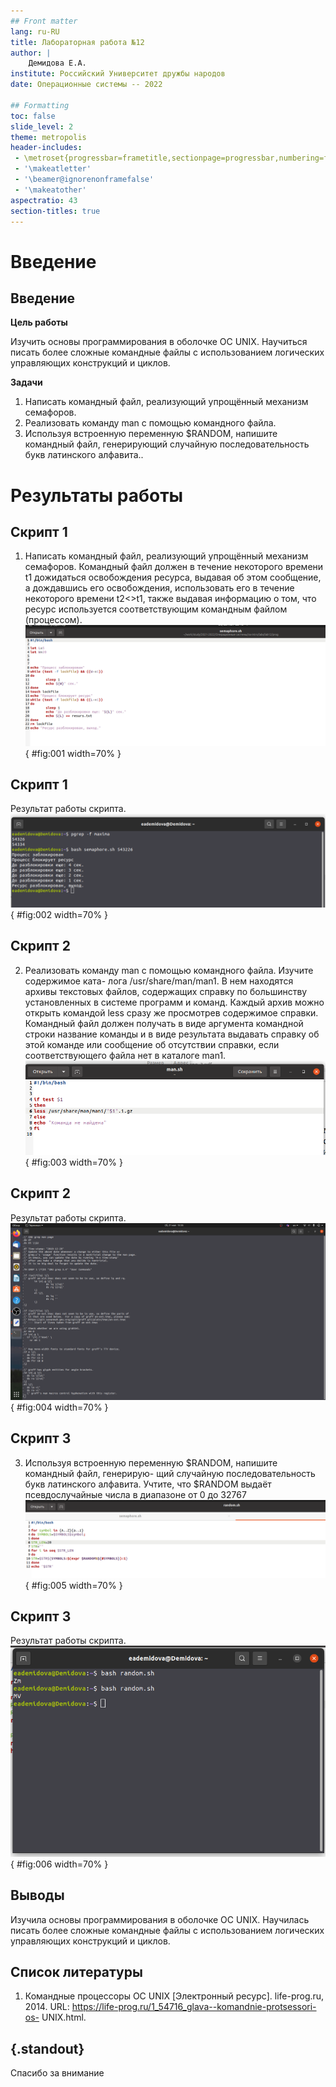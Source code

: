 ```yaml
---
## Front matter
lang: ru-RU
title: Лабораторная работа №12
author: |
	Демидова Е.А.
institute: Российский Университет дружбы народов
date: Операционные системы -- 2022

## Formatting
toc: false
slide_level: 2
theme: metropolis
header-includes: 
 - \metroset{progressbar=frametitle,sectionpage=progressbar,numbering=fraction}
 - '\makeatletter'
 - '\beamer@ignorenonframefalse'
 - '\makeatother'
aspectratio: 43
section-titles: true
---
```


# Введение

## Введение

**Цель работы**

Изучить основы программирования в оболочке ОС UNIX. Научиться писать более
сложные командные файлы с использованием логических управляющих конструкций
и циклов.

**Задачи**

1. Написать командный файл, реализующий упрощённый механизм семафоров.
2. Реализовать команду man с помощью командного файла.
3. Используя встроенную переменную $RANDOM, напишите командный файл, генерирующий случайную последовательность букв латинского алфавита..


# Результаты работы

## Скрипт 1

1. Написать командный файл, реализующий упрощённый механизм семафоров. Командный файл должен в течение некоторого времени t1 дожидаться освобождения
ресурса, выдавая об этом сообщение, а дождавшись его освобождения, использовать
его в течение некоторого времени t2<>t1, также выдавая информацию о том, что
ресурс используется соответствующим командным файлом (процессом).
![Скрипт 1](image/1.png){ #fig:001 width=70% }

## Скрипт 1

Результат работы скрипта.
![Вывод скрипта 1](image/2.png){ #fig:002 width=70% }

## Скрипт 2

2. Реализовать команду man с помощью командного файла. Изучите содержимое ката-
лога /usr/share/man/man1. В нем находятся архивы текстовых файлов, содержащих
справку по большинству установленных в системе программ и команд. Каждый архив
можно открыть командой less сразу же просмотрев содержимое справки. Командный
файл должен получать в виде аргумента командной строки название команды и в виде
результата выдавать справку об этой команде или сообщение об отсутствии справки,
если соответствующего файла нет в каталоге man1.
![Скрипт 2](image/3.png){ #fig:003 width=70% }

## Скрипт 2

Результат работы скрипта.
![Вывод скрипта 2](image/4.png){ #fig:004 width=70% }

## Скрипт 3

3. Используя встроенную переменную $RANDOM, напишите командный файл, генерирую-
щий случайную последовательность букв латинского алфавита. Учтите, что $RANDOM
выдаёт псевдослучайные числа в диапазоне от 0 до 32767
![Скрипт 3](image/5.png){ #fig:005 width=70% }

## Скрипт 3

Результат работы скрипта.
![Вывод скрипта 3](image/6.png){ #fig:006 width=70% }

## Выводы

Изучила основы программирования в оболочке ОС UNIX. Научилась писать более
сложные командные файлы с использованием логических управляющих конструкций
и циклов.

## Список литературы

1. Командные процессоры ОС UNIX [Электронный ресурс]. life-prog.ru, 2014.
URL: https://life-prog.ru/1_54716_glava--komandnie-protsessori-os-
UNIX.html.

## {.standout}

Спасибо за внимание
